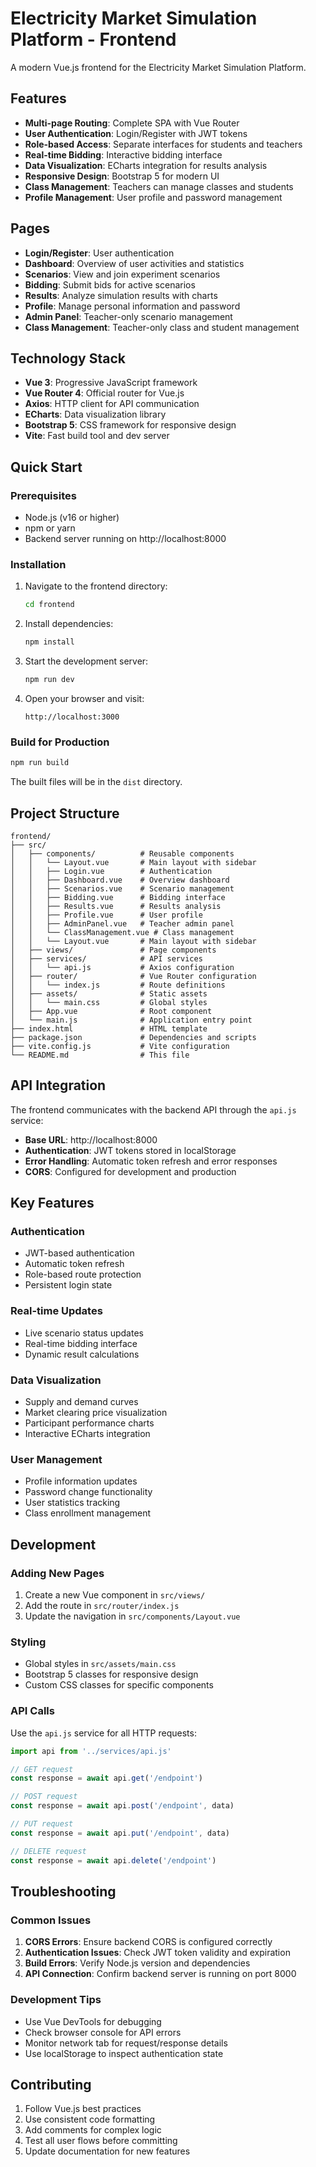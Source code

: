 # Electricity Market Simulation Platform - Frontend

A modern Vue.js frontend for the Electricity Market Simulation Platform.

## Features

- **Multi-page Routing**: Complete SPA with Vue Router
- **User Authentication**: Login/Register with JWT tokens
- **Role-based Access**: Separate interfaces for students and teachers
- **Real-time Bidding**: Interactive bidding interface
- **Data Visualization**: ECharts integration for results analysis
- **Responsive Design**: Bootstrap 5 for modern UI
- **Class Management**: Teachers can manage classes and students
- **Profile Management**: User profile and password management

## Pages

- **Login/Register**: User authentication
- **Dashboard**: Overview of user activities and statistics
- **Scenarios**: View and join experiment scenarios
- **Bidding**: Submit bids for active scenarios
- **Results**: Analyze simulation results with charts
- **Profile**: Manage personal information and password
- **Admin Panel**: Teacher-only scenario management
- **Class Management**: Teacher-only class and student management

## Technology Stack

- **Vue 3**: Progressive JavaScript framework
- **Vue Router 4**: Official router for Vue.js
- **Axios**: HTTP client for API communication
- **ECharts**: Data visualization library
- **Bootstrap 5**: CSS framework for responsive design
- **Vite**: Fast build tool and dev server

## Quick Start

### Prerequisites

- Node.js (v16 or higher)
- npm or yarn
- Backend server running on http://localhost:8000

### Installation

1. Navigate to the frontend directory:
   ```bash
   cd frontend
   ```

2. Install dependencies:
   ```bash
   npm install
   ```

3. Start the development server:
   ```bash
   npm run dev
   ```

4. Open your browser and visit:
   ```
   http://localhost:3000
   ```

### Build for Production

```bash
npm run build
```

The built files will be in the `dist` directory.

## Project Structure

```
frontend/
├── src/
│   ├── components/          # Reusable components
│   │   └── Layout.vue       # Main layout with sidebar
│   │   ├── Login.vue        # Authentication
│   │   ├── Dashboard.vue    # Overview dashboard
│   │   ├── Scenarios.vue    # Scenario management
│   │   ├── Bidding.vue      # Bidding interface
│   │   ├── Results.vue      # Results analysis
│   │   ├── Profile.vue      # User profile
│   │   ├── AdminPanel.vue   # Teacher admin panel
│   │   └── ClassManagement.vue # Class management
│   │   └── Layout.vue       # Main layout with sidebar
│   ├── views/               # Page components
│   ├── services/            # API services
│   │   └── api.js           # Axios configuration
│   ├── router/              # Vue Router configuration
│   │   └── index.js         # Route definitions
│   ├── assets/              # Static assets
│   │   └── main.css         # Global styles
│   ├── App.vue              # Root component
│   └── main.js              # Application entry point
├── index.html               # HTML template
├── package.json             # Dependencies and scripts
├── vite.config.js           # Vite configuration
└── README.md                # This file
```

## API Integration

The frontend communicates with the backend API through the `api.js` service:

- **Base URL**: http://localhost:8000
- **Authentication**: JWT tokens stored in localStorage
- **Error Handling**: Automatic token refresh and error responses
- **CORS**: Configured for development and production

## Key Features

### Authentication
- JWT-based authentication
- Automatic token refresh
- Role-based route protection
- Persistent login state

### Real-time Updates
- Live scenario status updates
- Real-time bidding interface
- Dynamic result calculations

### Data Visualization
- Supply and demand curves
- Market clearing price visualization
- Participant performance charts
- Interactive ECharts integration

### User Management
- Profile information updates
- Password change functionality
- User statistics tracking
- Class enrollment management

## Development

### Adding New Pages

1. Create a new Vue component in `src/views/`
2. Add the route in `src/router/index.js`
3. Update the navigation in `src/components/Layout.vue`

### Styling

- Global styles in `src/assets/main.css`
- Bootstrap 5 classes for responsive design
- Custom CSS classes for specific components

### API Calls

Use the `api.js` service for all HTTP requests:

```javascript
import api from '../services/api.js'

// GET request
const response = await api.get('/endpoint')

// POST request
const response = await api.post('/endpoint', data)

// PUT request
const response = await api.put('/endpoint', data)

// DELETE request
const response = await api.delete('/endpoint')
```

## Troubleshooting

### Common Issues

1. **CORS Errors**: Ensure backend CORS is configured correctly
2. **Authentication Issues**: Check JWT token validity and expiration
3. **Build Errors**: Verify Node.js version and dependencies
4. **API Connection**: Confirm backend server is running on port 8000

### Development Tips

- Use Vue DevTools for debugging
- Check browser console for API errors
- Monitor network tab for request/response details
- Use localStorage to inspect authentication state

## Contributing

1. Follow Vue.js best practices
2. Use consistent code formatting
3. Add comments for complex logic
4. Test all user flows before committing
5. Update documentation for new features 